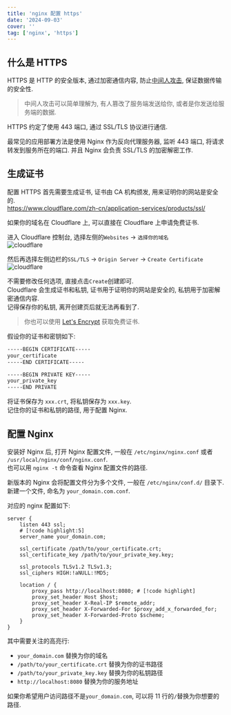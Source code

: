 ```yaml
---
title: 'nginx 配置 https'
date: '2024-09-03'
cover: ''
tag: ['nginx', 'https']
---
```


## 什么是 HTTPS
HTTPS 是 HTTP 的安全版本, 通过加密通信内容, 防止[中间人攻击](https://zh.wikipedia.org/wiki/%E4%B8%AD%E9%97%B4%E4%BA%BA%E6%94%BB%E5%87%BB), 保证数据传输的安全性.  

> 中间人攻击可以简单理解为, 有人篡改了服务端发送给你, 或者是你发送给服务端的数据.  

HTTPS 约定了使用 443 端口, 通过 SSL/TLS 协议进行通信.  

最常见的应用部署方法是使用 Nginx 作为反向代理服务器, 监听 443 端口, 将请求转发到服务所在的端口. 并且 Nginx 会负责 SSL/TLS 的加密解密工作.  

## 生成证书
配置 HTTPS 首先需要生成证书, 证书由 CA 机构颁发, 用来证明你的网站是安全的.  
https://www.cloudflare.com/zh-cn/application-services/products/ssl/

如果你的域名在 Cloudflare 上, 可以直接在 Cloudflare 上申请免费证书.  

进入 Cloudflare 控制台, 选择左侧的`Websites` -> `选择你的域名`  
![cloudflare](https://r2.ray-d-song.com/2024/09/77608d3883b8b5263435d270e1da4164.png)

然后再选择左侧边栏的`SSL/TLS` -> `Origin Server` -> `Create Certificate`
![cloudflare](https://r2.ray-d-song.com/2024/09/2ff28057f28f36229fafb74566405b49.png)

不需要修改任何选项, 直接点击`Create`创建即可.  
Cloudflare 会生成证书和私钥, 证书用于证明你的网站是安全的, 私钥用于加密解密通信内容.  
记得保存你的私钥, 离开创建页后就无法再看到了.  

> 你也可以使用 [Let's Encrypt](https://letsencrypt.org/) 获取免费证书.  

假设你的证书和密钥如下:

```txt
-----BEGIN CERTIFICATE-----
your_certificate
-----END CERTIFICATE-----
```

```txt
-----BEGIN PRIVATE KEY-----
your_private_key
-----END PRIVATE
```

将证书保存为 `xxx.crt`, 将私钥保存为 `xxx.key`.  
记住你的证书和私钥的路径, 用于配置 Nginx.  

## 配置 Nginx
安装好 Nginx 后, 打开 Nginx 配置文件, 一般在 `/etc/nginx/nginx.conf` 或者 `/usr/local/nginx/conf/nginx.conf`.  
也可以用 `nginx -t` 命令查看 Nginx 配置文件的路径.  

新版本的 Nginx 会将配置文件分为多个文件, 一般在 `/etc/nginx/conf.d/` 目录下.  
新建一个文件, 命名为 `your_domain.com.conf`.  

对应的 nginx 配置如下:  
```nginx
server {
    listen 443 ssl;
    # [!code highlight:5]
    server_name your_domain.com;

    ssl_certificate /path/to/your_certificate.crt;
    ssl_certificate_key /path/to/your_private_key.key;

    ssl_protocols TLSv1.2 TLSv1.3;
    ssl_ciphers HIGH:!aNULL:!MD5;

    location / {
        proxy_pass http://localhost:8080; # [!code highlight]
        proxy_set_header Host $host;
        proxy_set_header X-Real-IP $remote_addr;
        proxy_set_header X-Forwarded-For $proxy_add_x_forwarded_for;
        proxy_set_header X-Forwarded-Proto $scheme;
    }
}
```
其中需要关注的高亮行:
- `your_domain.com` 替换为你的域名
- `/path/to/your_certificate.crt` 替换为你的证书路径
- `/path/to/your_private_key.key` 替换为你的私钥路径
- `http://localhost:8080` 替换为你的服务地址

如果你希望用户访问路径不是`your_domain.com`, 可以将 11 行的`/`替换为你想要的路径.  